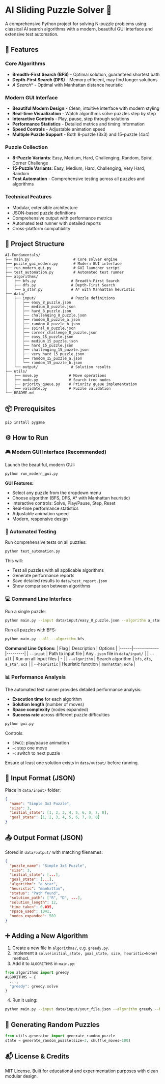 # AI Sliding Puzzle Solver 🧩

A comprehensive Python project for solving N-puzzle problems using classical AI search algorithms with a modern, beautiful GUI interface and extensive test automation.

## 🚀 Features

### Core Algorithms
- **Breadth-First Search (BFS)** - Optimal solution, guaranteed shortest path
- **Depth-First Search (DFS)** - Memory efficient, may find longer solutions  
- **A* Search** - Optimal with Manhattan distance heuristic

### Modern GUI Interface
- **Beautiful Modern Design** - Clean, intuitive interface with modern styling
- **Real-time Visualization** - Watch algorithms solve puzzles step by step
- **Interactive Controls** - Play, pause, step through solutions
- **Performance Statistics** - Detailed metrics and timing information
- **Speed Controls** - Adjustable animation speed
- **Multiple Puzzle Support** - Both 8-puzzle (3x3) and 15-puzzle (4x4)

### Puzzle Collection
- **8-Puzzle Variants**: Easy, Medium, Hard, Challenging, Random, Spiral, Corner Challenge
- **15-Puzzle Variants**: Easy, Medium, Hard, Challenging, Very Hard, Random
- **Test Automation** - Comprehensive testing across all puzzles and algorithms

### Technical Features
- Modular, extensible architecture
- JSON-based puzzle definitions
- Comprehensive output with performance metrics
- Automated test runner with detailed reports
- Cross-platform compatibility

## 📁 Project Structure

```
AI-Fundamentals/
├── main.py                    # Core solver engine
├── puzzle_gui_modern.py       # Modern GUI interface
├── run_modern_gui.py          # GUI launcher script
├── test_automation.py         # Automated test runner
├── algorithms/
│   ├── bfs.py                # Breadth-First Search
│   ├── dfs.py                # Depth-First Search
│   └── a_star.py             # A* with Manhattan heuristic
├── data/
│   ├── input/                # Puzzle definitions
│   │   ├── easy_8_puzzle.json
│   │   ├── medium_8_puzzle.json
│   │   ├── hard_8_puzzle.json
│   │   ├── challenging_8_puzzle.json
│   │   ├── random_8_puzzle_a.json
│   │   ├── random_8_puzzle_b.json
│   │   ├── spiral_8_puzzle.json
│   │   ├── corner_challenge_8_puzzle.json
│   │   ├── easy_15_puzzle.json
│   │   ├── medium_15_puzzle.json
│   │   ├── hard_15_puzzle.json
│   │   ├── challenging_15_puzzle.json
│   │   ├── very_hard_15_puzzle.json
│   │   ├── random_15_puzzle_a.json
│   │   └── random_15_puzzle_b.json
│   └── output/               # Solution results
├── utils/
│   ├── move.py              # Move operations
│   ├── node.py              # Search tree nodes
│   ├── priority_queue.py    # Priority queue implementation
│   └── validate.py          # Puzzle validation
└── README.md
```

## 📦 Prerequisites

```bash
pip install pygame
```



## ⚙️ How to Run

### 🎮 Modern GUI Interface (Recommended)

Launch the beautiful, modern GUI:
```bash
python run_modern_gui.py
```

**GUI Features:**
- Select any puzzle from the dropdown menu
- Choose algorithm (BFS, DFS, A* with Manhattan heuristic)
- Interactive controls: Solve, Play/Pause, Step, Reset
- Real-time performance statistics
- Adjustable animation speed
- Modern, responsive design

### 🤖 Automated Testing

Run comprehensive tests on all puzzles:
```bash
python test_automation.py
```

This will:
- Test all puzzles with all applicable algorithms
- Generate performance reports
- Save detailed results to `data/test_report.json`
- Show comparison between algorithms

### 💻 Command Line Interface

Run a single puzzle:
```bash
python main.py --input data/input/easy_8_puzzle.json --algorithm a_star --heuristic manhattan
```

Run all puzzles with BFS:
```bash
python main.py --all --algorithm bfs
```

**Command Line Options:**
| Flag | Description | Options |
|------|-------------|---------|
| `--input` | Path to input file | Any `.json` file in `data/input/` |
| `--all` | Run on all input files | - |
| `--algorithm` | Search algorithm | `bfs`, `dfs`, `a_star`, `ucs` |
| `--heuristic` | Heuristic function | `manhattan`, `none` |

### 📊 Performance Analysis

The automated test runner provides detailed performance analysis:
- **Execution time** for each algorithm
- **Solution length** (number of moves)
- **Space complexity** (nodes expanded)
- **Success rate** across different puzzle difficulties

```bash
python gui.py
```

Controls:
- `SPACE`: play/pause animation
- `→`: step one move
- `←`: switch to next puzzle

Ensure at least one solution exists in `data/output/` before running.



## 🧮 Input Format (JSON)

Place in `data/input/` folder:
```json
{
  "name": "Simple 3x3 Puzzle",
  "size": 3,
  "initial_state": [1, 2, 3, 4, 5, 6, 0, 7, 8],
  "goal_state": [1, 2, 3, 4, 5, 6, 7, 8, 0]
}
```



## 📤 Output Format (JSON)

Stored in `data/output/` with matching filenames:
```json
{
  "puzzle_name": "Simple 3x3 Puzzle",
  "size": 3,
  "initial_state": [...],
  "goal_state": [...],
  "algorithm": "a_star",
  "heuristic": "manhattan",
  "status": "Path found",
  "solution_path": ["R", "D", ...],
  "solution_length": 12,
  "time_taken": 0.035,
  "space_used": 1341,
  "nodes_expanded": 589
}
```



## ➕ Adding a New Algorithm

1. Create a new file in `algorithms/`, e.g. `greedy.py`.
2. Implement a `solve(initial_state, goal_state, size, heuristic=None)` method.
3. Add it to `ALGORITHMS` in `main.py`:
```python
from algorithms import greedy
ALGORITHMS = {
  ...,
  "greedy": greedy.solve
}
```
4. Run it using:
```bash
python main.py --input data/input/your_file.json --algorithm greedy --heuristic manhattan
```



## 🧪 Generating Random Puzzles

```python
from utils.generator import generate_random_puzzle
state = generate_random_puzzle(size=3, shuffle_moves=100)
```



## 📬 License & Credits

MIT License. Built for educational and experimentation purposes with clean modular design.
